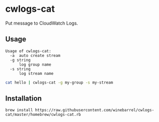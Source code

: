 # cwlogs-cat

Put message to CloudWatch Logs.

## Usage

```
Usage of cwlogs-cat:
  -a  auto create stream
  -g string
      log group name
  -s string
      log stream name
```

```sh
cat hello | cwlogs-cat -g my-group -s my-stream
```

## Installation

```
brew install https://raw.githubusercontent.com/winebarrel/cwlogs-cat/master/homebrew/cwlogs-cat.rb
```
